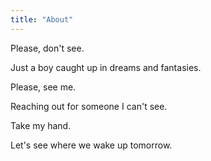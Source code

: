 ```yaml
---
title: "About"
---
```


Please, don't see.

Just a boy caught up in dreams and fantasies.

Please, see me.

Reaching out for someone I can't see.

Take my hand.

Let's see where we wake up tomorrow.
